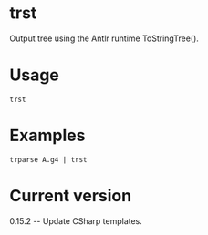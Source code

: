 # trst

Output tree using the Antlr runtime ToStringTree().

# Usage

    trst

# Examples

    trparse A.g4 | trst

# Current version

0.15.2 -- Update CSharp templates.
